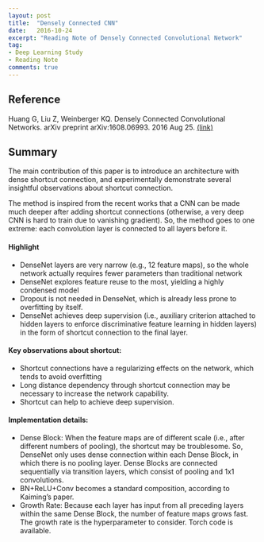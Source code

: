 ```yaml
---
layout: post
title:  "Densely Connected CNN"
date:   2016-10-24
excerpt: "Reading Note of Densely Connected Convolutional Network"
tag:
- Deep Learning Study
- Reading Note
comments: true
---
```


## Reference

Huang G, Liu Z, Weinberger KQ. Densely Connected Convolutional Networks. arXiv preprint arXiv:1608.06993. 2016 Aug 25. [(link)](https://arxiv.org/abs/1608.06993)

## Summary


The main contribution of this paper is to introduce an architecture with dense shortcut connection, and experimentally demonstrate several insightful observations about shortcut connection. 

The method is inspired from the recent works that a CNN can be made much deeper after adding shortcut connections (otherwise, a very deep CNN is hard to train due to vanishing gradient). So, the method goes to one extreme: each convolution layer is connected to all layers before it. 


#### Highlight
* DenseNet layers are very narrow (e.g., 12 feature maps), so the whole network actually requires fewer parameters than traditional network
* DenseNet explores feature reuse to the most, yielding a highly condensed model
* Dropout is not needed in DenseNet, which is already less prone to overfitting by itself.
* DenseNet achieves deep supervision (i.e., auxiliary criterion attached to hidden layers to enforce discriminative feature learning in hidden layers) in the form of shortcut connection to the final layer.


#### Key observations about shortcut:
* Shortcut connections have a regularizing effects on the network, which tends to avoid overfitting
* Long distance dependency through shortcut connection may be necessary to increase the network capability.
* Shortcut can help to achieve deep supervision.


#### Implementation details:
* Dense Block: When the feature maps are of different scale (i.e., after different numbers of pooling), the shortcut may be troublesome. So, DenseNet only uses dense connection within each Dense Block, in which there is no pooling layer. Dense Blocks are connected sequentially via transition layers, which consist of pooling and 1x1 convolutions.
* BN+ReLU+Conv becomes a standard composition, according to Kaiming’s paper.
* Growth Rate: Because each layer has input from all preceding layers within the same Dense Block, the number of feature maps grows fast. The growth rate is the hyperparameter to consider.
Torch code is available.
